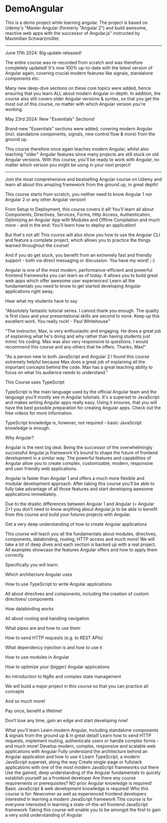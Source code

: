 # DemoAngular

This is a demo project while learning angular.
The project is based on Udemy's "Master Angular (formerly "Angular 2") and build awesome, reactive web apps with the successor of Angular.js"
instructed by Maximilian Schwarzmüller.

----

June 17th 2024: Big update released!

The entire course was re-recorded from scratch and was therefore completely updated! It's now 100% up-to-date with the latest version of Angular again, covering crucial modern features like signals, standalone components etc.

Many new deep-dive sections on these core topics were added, hence ensuring that you learn ALL about modern Angular in-depth. In addition, the course also still covers older Angular versions & syntax, so that you get the most out of this course, no matter with which Angular version you're working.

May 23rd 2024: New "Essentials" Sections!

Brand-new "Essentials" sections were added, covering modern Angular (incl. standalone components, signals, new control flow & more) from the ground up.

This course therefore once again teaches modern Angular, whilst also teaching "older" Angular features since many projects are still stuck on old Angular versions. With this course, you'll be ready to work with Angular, no matter which version you might be using in your next project!

---

Join the most comprehensive and bestselling Angular course on Udemy and learn all about this amazing framework from the ground up, in great depth!

This course starts from scratch, you neither need to know Angular 1 nor Angular 2 or any other Angular version!

From Setup to Deployment, this course covers it all! You'll learn all about Components, Directives, Services, Forms, Http Access, Authentication, Optimizing an Angular App with Modules and Offline Compilation and much more - and in the end: You'll learn how to deploy an application!

But that's not all! This course will also show you how to use the Angular CLI and feature a complete project, which allows you to practice the things learned throughout the course!

And if you do get stuck, you benefit from an extremely fast and friendly support - both via direct messaging or discussion. You have my word! ;-)

Angular is one of the most modern, performance-efficient and powerful frontend frameworks you can learn as of today. It allows you to build great web apps which offer awesome user experiences! Learn all the fundamentals you need to know to get started developing Angular applications right away.

Hear what my students have to say

"Absolutely fantastic tutorial series. I cannot thank you enough. The quality is first class and your presentational skills are second to none. Keep up this excellent work. You really rock!﻿ - Paul Whitehouse"

"The instructor, Max, is very enthusiastic and engaging. He does a great job of explaining what he's doing and why rather than having students just mimic his coding. Max was also very responsive to questions. I would recommend this course and any others that he offers. Thanks, Max!"

"As a person new to both JavaScript and Angular 2 I found this course extremely helpful because Max does a great job of explaining all the important concepts behind the code. Max has a great teaching ability to focus on what his audience needs to understand."

This Course uses TypeScript

TypeScript is the main language used by the official Angular team and the language you'll mostly see in Angular tutorials. It's a superset to JavaScript and makes writing Angular apps really easy. Using it ensures, that you will have the best possible preparation for creating Angular apps. Check out the free videos for more information.

TypeScript knowledge is, however, not required - basic JavaScript knowledge is enough.

Why Angular?

Angular is the next big deal. Being the successor of the overwhelmingly successful Angular.js framework it’s bound to shape the future of frontend development in a similar way. The powerful features and capabilities of Angular allow you to create complex, customizable, modern, responsive and user friendly web applications.

Angular is faster than Angular 1 and offers a much more flexible and modular development approach. After taking this course you’ll be able to fully take advantage of all those features and start developing awesome applications immediately.

Due to the drastic differences between Angular 1 and Angular (= Angular 2+) you don’t need to know anything about Angular.js to be able to benefit from this course and build your futures projects with Angular.

Get a very deep understanding of how to create Angular applications

This course will teach you all the fundamentals about modules, directives, components, databinding, routing, HTTP access and much more! We will take a lot of deep dives and each section is backed up with a real project. All examples showcase the features Angular offers and how to apply them correctly.

Specifically you will learn:

Which architecture Angular uses

How to use TypeScript to write Angular applications

All about directives and components, including the creation of custom directives/ components

How databinding works

All about routing and handling navigation

What pipes are and how to use them

How to send HTTP requests (e.g. to REST APIs)

What dependency injection is and how to use it

How to use modules in Angular

How to optimize your (bigger) Angular applications

An introduction to NgRx and complex state management

We will build a major project in this course so that you can practice all concepts

And so much more!

Pay once, benefit a lifetime!

Don’t lose any time, gain an edge and start developing now!

What you’ll learn
Learn modern Angular, including standalone components & signals from the ground up & in great detail!
Learn how to send HTTP requests, implement routing, authenticate users or handle complex forms - and much more!
Develop modern, complex, responsive and scalable web applications with Angular
Fully understand the architecture behind an Angular application and how to use it
Learn TypeScript, a modern JavaScript superset, along the way
Create single-page or fullstack applications with one of the most modern JavaScript frameworks out there
Use the gained, deep understanding of the Angular fundamentals to quickly establish yourself as a frontend developer
Are there any course requirements or prerequisites?
NO prior Angular knowledge is required!
Basic JavaScript & web development knowledge is required!
Who this course is for:
Newcomer as well as experienced frontend developers interested in learning a modern JavaScript framework
This course is for everyone interested in learning a state-of-the-art frontend JavaScript framework
Taking this course will enable you to be amongst the first to gain a very solid understanding of Angular
